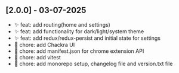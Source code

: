 ## [2.0.0] - 03-07-2025

- ✨ feat: add routing(home and settings)
- ✨ feat: add functionality for dark/light/system theme
- ✨ feat: add redux/redux-persist and initial state for settings
- 🔧 chore: add Chackra UI
- 🔧 chore: add manifest.json for chrome extension API
- 🔧 chore: add vitest
- 🔧 chore: add monorepo setup, changelog file and version.txt file
